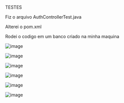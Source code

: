 TESTES

Fiz o arquivo AuthControllerTest.java

Alterei o pom.xml

Rodei o codigo em um banco criado na minha maquina


![image](https://github.com/user-attachments/assets/edc8c4fd-3a65-46c6-aaea-143450302f3c)

![image](https://github.com/user-attachments/assets/f6497f7d-fd71-4995-9007-7bda630f5017)

![image](https://github.com/user-attachments/assets/bd820680-4695-421d-b4e0-67dc6e00c639)

![image](https://github.com/user-attachments/assets/91f09921-fcd7-4e1e-8a9a-d6b6aacc7761)

![image](https://github.com/user-attachments/assets/82aef091-5e13-444a-8224-31a6972ce8e7)

![image](https://github.com/user-attachments/assets/59647cf9-cebe-4137-b771-c00d4b065f86)
